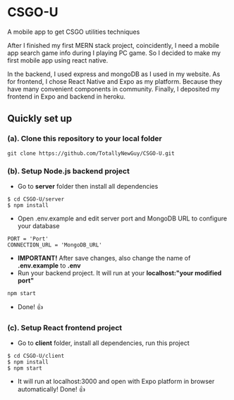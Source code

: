 # CSGO-U
A mobile app to get CSGO utilities techniques

After I finished my first MERN stack project, coincidently, I need a mobile app search game info during I playing PC game. So I decided to make my first mobile app using react native. 

In the backend, I used express and mongoDB as I used in my website. As for frontend, I chose React Native and Expo as my platform. Because they have many convenient components in community. Finally, I deposited my frontend in Expo and backend in heroku.

## Quickly set up
### (a). Clone this repository to your local folder
```
git clone https://github.com/TotallyNewGuy/CSGO-U.git
```

### (b). Setup Node.js backend project
- Go to **server** folder then install all dependencies
```
$ cd CSGO-U/server
$ npm install
```
- Open .env.example and edit server port and MongoDB URL to configure your database
```
PORT = 'Port'
CONNECTION_URL = 'MongoDB_URL'
```
- **IMPORTANT!** After save changes, also change the name of **.env.example** to **.env**
- Run your backend project. It will run at your **localhost:"your modified port"**
```
npm start
```
- Done! 👍

### (c). Setup React frontend project
- Go to **client** folder, install all dependencies, run this project
```
$ cd CSGO-U/client
$ npm install
$ npm start
```
- It will run at localhost:3000 and open with Expo platform in browser automatically! Done! 👍
